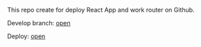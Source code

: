 This repo create for deploy React App and work router on Github.  

Develop branch: [open](https://github.com/YourunB/React-Tasks/tree/app-state-management)  

Deploy: [open](https://yourunb.github.io/disney-charcters-redux-RTK/)
